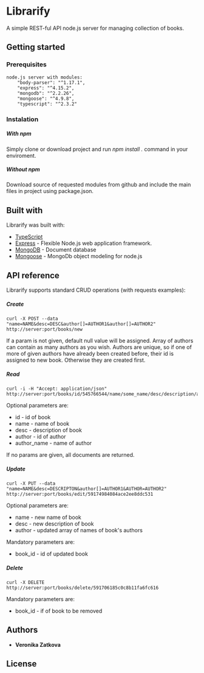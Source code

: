 # Librarify

A simple REST-ful API node.js server for managing collection of books. 


## Getting started

### Prerequisites

```
node.js server with modules:
    "body-parser": "^1.17.1",
    "express": "^4.15.2",
    "mongodb": "^2.2.26",
    "mongoose": "^4.9.8",
    "typescript": "^2.3.2"

```


### Instalation

##### With npm
Simply clone or download project and run <i> npm install . </i> command in your enviroment.

##### Without npm
Download source of requested modules from github and include the main files in project using package.json.


## Built with
Librarify was built with:
* [TypeScript](https://www.typescriptlang.org/)
* [Express](https://expressjs.com/) - Flexible Node.js web application framework. 
* [MongoDB](https://www.mongodb.com/) - Document database
* [Mongoose](http://mongoosejs.com/) - MongoDb object modeling for node.js


## API reference
Librarify supports standard CRUD operations (with requests examples):

##### Create

```
curl -X POST --data "name=NAME&desc=DESC&author[]=AUTHOR1&author[]=AUTHOR2" http://server:port/books/new

```
If a param is not given, default null value will be assigned.
Array of authors can contain as many authors as you wish. 
Authors are unique, so if one of more of given authors have already been created before, their id is assigned to new book. Otherwise they are created first.

##### Read
```
curl -i -H "Accept: application/json" http://server:port/books/id/545766544/name/some_name/desc/description/author/554545456456/author_name/some_author_name
```
Optional parameters are:
* id - id of book
* name - name of book
* desc - description of book
* author - id of author
* author_name - name of author

If no params are given, all documents are returned.

##### Update
```
curl -X PUT --data "name=NAME&desc=DESCRIPTON&author[]=AUTHOR1&AUTHOR=AUTHOR2" http://server:port/books/edit/59174984084ace2ee8ddc531

```
Optional parameters are:
* name - new name of book
* desc - new description of book
* author - updated array of names of book's authors

Mandatory parameters are:
* book_id - id of updated book

##### Delete
```
curl -X DELETE http://server:port/books/delete/591706185c0c8b11fa6fc616

```
Mandatory parameters are:
* book_id - if of book to be removed

## Authors
* <b>Veronika Zatkova</b>

## License


